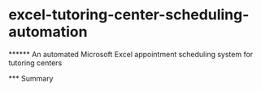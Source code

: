 # excel-tutoring-center-scheduling-automation
****** An automated Microsoft Excel appointment scheduling system for tutoring centers

*** Summary
